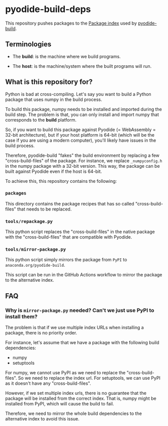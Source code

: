 # pyodide-build-deps

This repository pushes packages to the [Package index](https://anaconda.org/pyodide-build/) used by [pyodide-build](https://github.com/pyodide/pyodide-build).

## Terminologies

- The **build**: is the machine where we build programs.

- The **host**: is the machine/system where the built programs will run.

## What is this repository for?

Python is bad at cross-compiling. Let's say you want to build a Python package that uses numpy in the build process.

To build this package, numpy needs to be installed and imported during the build step.
The problem is that, you can only install and import numpy that corresponds to the **build** platform.

So, if you want to build this package against Pyodide (= WebAssembly = 32-bit architecture),
but if your host platform is 64-bit (which will be the case if you are using a modern computer),
you'll likely have issues in the build process.

Therefore, pyodide-build "fakes" the build environment by replacing a few "cross-build-files" of the package.
For instance, we replace `_numpyconfig.h` in the numpy package with a 32-bit version. This way, the package can be built against Pyodide even if the host is 64-bit.

To achieve this, this repository contains the following:

### `packages`

This directory contains the package recipes that has so called "cross-build-files" that needs to be replaced.

### `tools/repackage.py`

This python script replaces the "cross-build-files" in the native package with the "cross-build-files" that are compatible with Pyodide.

### `tools/mirror-package.py`

This python script simply mirrors the package from `PyPI` to `anaconda.org/pyodide-build`.

This script can be run in the GitHub Actions workflow to mirror the package to the alternative index.

## FAQ

### Why is `mirror-package.py` needed? Can't we just use PyPI to install them?

The problem is that if we use multiple index URLs when installing a package, there is no priority order.

For instance, let's assume that we have a package with the following build dependencies:

- numpy
- setuptools

For numpy, we cannot use PyPI as we need to replace the "cross-build-files". So we need to replace the index url.
For setuptools, we can use PyPI as it doesn't have any "cross-build-files".

However, if we set multiple index urls, there is no guarantee that the package will be installed from the correct index.
That is, numpy might be installed from PyPI, which will cause the build to fail.

Therefore, we need to mirror the whole build dependencies to the alternative index to avoid this issue.
